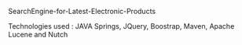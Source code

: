 SearchEngine-for-Latest-Electronic-Products

Technologies used : JAVA Springs, JQuery, Boostrap, Maven, Apache Lucene and Nutch

